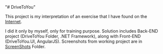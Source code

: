 

"# DriveToYou" 

This project is my interpretation of an exercise that I have found on the <a href="https://notehub.org/9pk10">Internet</a>.

I did it only by myself, only for training purpose. Solution includes Back-END project (DriveToYou Folder, .NET Framework), along with Front-END (DriveToYou.UI, AngularJS). Screenshots from working project are in <a href="ScreenShots">ScreenShots</a> Folder.

